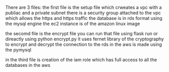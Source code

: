 There are 3 files:
the first file  is the setup file which crweates a vpc with  a publiac and a private subnet
there is a security group attached to the vpc which allows the https and https traffic
the database is in rds format using the mysql engine
the ec2 instance is of the amazon linux image

the secomd file is the encrypt file you can run that file using flask run or direactly using python encrypt.py
it uses fernet library of the cryptography to encrypt and decrypt
the connection to the rds in the aws is made using the pymysql

in the third file is creation of the iam role which has full access to all the databases in the aws 
